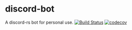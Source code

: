 # discord-bot
A discord-rs bot for personal use. [![Build Status](https://travis-ci.org/TheDoctorsLife/discord-bot.svg?branch=master)](https://travis-ci.org/TheDoctorsLife/discord-bot) [![codecov](https://codecov.io/gh/TheDoctorsLife/discord-bot/branch/master/graph/badge.svg)](https://codecov.io/gh/TheDoctorsLife/discord-bot)
